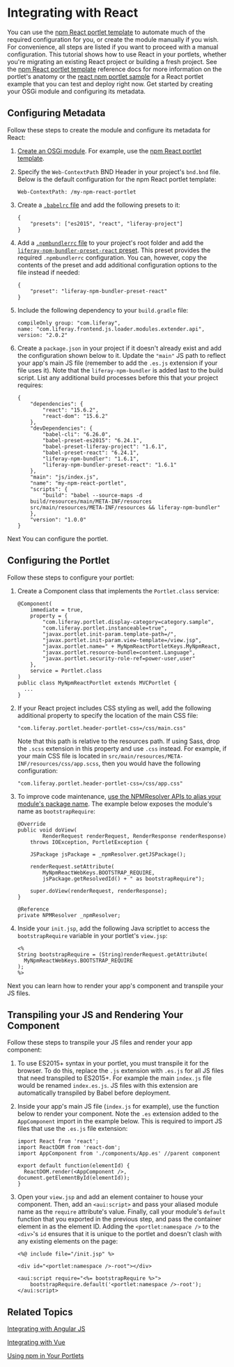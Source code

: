 # Integrating with React [](id=integrating-with-react)

You can use the 
[npm React portlet template](/develop/reference/-/knowledge_base/7-1/npm-react-portlet-template) 
to automate much of the required configuration for you, or create the module 
manually if you wish. For convenience, all steps are listed if you want to 
proceed with a manual configuration. This tutorial shows how to use React in 
your portlets, whether you're migrating an existing React project or building a 
fresh project. See the 
[npm React portlet template](/develop/reference/-/knowledge_base/7-1/npm-react-portlet-template) 
reference docs for more information on the portlet's anatomy or the 
[react npm portlet sample](/develop/reference/-/knowledge_base/7-1/react-npm-portlet) 
for a React portlet example that you can test and deploy right now. Get started 
by creating your OSGi module and configuring its metadata. 

## Configuring Metadata [](id=configuring-metadata)

Follow these steps to create the module and configure its metadata for React:

1.  [Create an OSGi module](/develop/tutorials/-/knowledge_base/7-1/starting-module-development#creating-a-module). 
    For example, use the 
    [npm React portlet template](/develop/reference/-/knowledge_base/7-1/npm-react-portlet-template). 

2.  Specify the `Web-ContextPath` BND Header in your project's `bnd.bnd` file. 
    Below is the default configuration for the npm React portlet template:

        Web-ContextPath: /my-npm-react-portlet

3.  Create a 
    [`.babelrc` file](/develop/reference/-/knowledge_base/7-1/configuring-liferay-npm-bundler) 
    and add the following presets to it:

        {
        	"presets": ["es2015", "react", "liferay-project"]
        }

4.  Add a 
    [`.npmbundlerrc` file](/develop/reference/-/knowledge_base/7-1/configuring-liferay-npm-bundler) 
    to your project's root folder and add the 
    [`liferay-npm-bundler-preset-react` preset](https://www.npmjs.com/package/liferay-npm-bundler-preset-react). 
    This preset provides the required `.npmbundlerrc` configuration. You can, 
    however, copy the contents of the preset and add additional configuration 
    options to the file instead if needed:

        {
            "preset": "liferay-npm-bundler-preset-react"
        }

5.  Include the following dependency to your `build.gradle` file:

        compileOnly group: "com.liferay", 
        name: "com.liferay.frontend.js.loader.modules.extender.api", 
        version: "2.0.2"

6.  Create a `package.json` in your project if it doesn't already exist and add 
    the configuration shown below to it. Update the `"main"` JS path to reflect 
    your app's main JS file (remember to add the `.es.js` extension if your file 
    uses it). Note that the `liferay-npm-bundler` is added last to the build 
    script. List any additional build processes before this that your project 
    requires:
    
        {
        	"dependencies": {
        		"react": "15.6.2",
        		"react-dom": "15.6.2"
        	},
        	"devDependencies": {
        		"babel-cli": "6.26.0",
        		"babel-preset-es2015": "6.24.1",
        		"babel-preset-liferay-project": "1.6.1",
        		"babel-preset-react": "6.24.1",
        		"liferay-npm-bundler": "1.6.1",
        		"liferay-npm-bundler-preset-react": "1.6.1"
        	},
        	"main": "js/index.js",
        	"name": "my-npm-react-portlet",
        	"scripts": {
        		"build": "babel --source-maps -d 
            build/resources/main/META-INF/resources 
            src/main/resources/META-INF/resources && liferay-npm-bundler"
        	},
        	"version": "1.0.0"
        }    

Next You can configure the portlet.

## Configuring the Portlet [](id=configuring-the-portlet)
 
Follow these steps to configure your portlet:

1.  Create a Component class that implements the `Portlet.class` service:

        @Component(
        	immediate = true,
        	property = {
        		"com.liferay.portlet.display-category=category.sample",
        		"com.liferay.portlet.instanceable=true",
        		"javax.portlet.init-param.template-path=/",
        		"javax.portlet.init-param.view-template=/view.jsp",
        		"javax.portlet.name=" + MyNpmReactPortletKeys.MyNpmReact,
        		"javax.portlet.resource-bundle=content.Language",
        		"javax.portlet.security-role-ref=power-user,user"
        	},
        	service = Portlet.class
        )
        public class MyNpmReactPortlet extends MVCPortlet {
          ...
        }
        
2.  If your React project includes CSS styling as well, add the following 
    additional property to specify the location of the main CSS file:
    
        "com.liferay.portlet.header-portlet-css=/css/main.css"

    Note that this path is relative to the resources path. If using Sass, drop 
    the `.scss` extension in this property and use `.css` instead. For example, 
    if your main CSS file is located in 
    `src/main/resources/META-INF/resources/css/app.scss`, then you would have 
    the following configuration:
    
        "com.liferay.portlet.header-portlet-css=/css/app.css"

3.  To improve code maintenance, 
    [use the NPMResolver APIs to alias your module's package name](/develop/tutorials/-/knowledge_base/7-1/referencing-an-npm-modules-package). 
    The example below exposes the module's name as `bootstrapRequire`:

        @Override
        public void doView(
        		RenderRequest renderRequest, RenderResponse renderResponse)
        	throws IOException, PortletException {

        	JSPackage jsPackage = _npmResolver.getJSPackage();

        	renderRequest.setAttribute(
        		MyNpmReactWebKeys.BOOTSTRAP_REQUIRE,
        		jsPackage.getResolvedId() + " as bootstrapRequire");

        	super.doView(renderRequest, renderResponse);
        }

        @Reference
        private NPMResolver _npmResolver;

4.  Inside your `init.jsp`, add the following Java scriptlet to access the 
    `bootstrapRequire` variable in your portlet's `view.jsp`:

        <%
        String bootstrapRequire = (String)renderRequest.getAttribute(
          MyNpmReactWebKeys.BOOTSTRAP_REQUIRE
        );
        %>

Next you can learn how to render your app's component and transpile your JS 
files. 

## Transpiling your JS and Rendering Your Component [](id=transpiling-your-js-and-rendering-your-component)

Follow these steps to transpile your JS files and render your app component:

1.  To use ES2015+ syntax in your portlet, you must transpile it for the 
    browser. To do this, replace the `.js` extension with `.es.js` for all JS 
    files that need transpiled to ES2015+. For example the main `index.js` file 
    would be renamed `index.es.js`. JS files with this extension are 
    automatically transpiled by Babel before deployment. 
   
2.  Inside your app's main JS file (`index.js` for example), use the function 
    below to render your component. Note the `.es` extension added to the 
    `AppComponent` import in the example below. This is required to import JS 
    files that use the `.es.js` file extension:

        import React from 'react';
        import ReactDOM from 'react-dom';
        import AppComponent from './components/App.es' //parent component

        export default function(elementId) {
          ReactDOM.render(<AppComponent />, document.getElementById(elementId));
        }  

3.  Open your `view.jsp` and add an element container to house your component. 
    Then, add an `<aui:script>` and pass your aliased module name as the 
    `require` attribute's value. Finally, call your module's `default` function 
    that you exported in the previous step, and pass the container element in as 
    the element ID. Adding the `<portlet:namespace />` to the `<div>`'s `id` 
    ensures that it is unique to the portlet and doesn't clash with any existing 
    elements on the page:

        <%@ include file="/init.jsp" %>

        <div id="<portlet:namespace />-root"></div>

        <aui:script require="<%= bootstrapRequire %>">
        	bootstrapRequire.default('<portlet:namespace />-root');
        </aui:script>

## Related Topics [](id=related-topics)

[Integrating with Angular JS](/develop/tutorials/-/knowledge_base/7-1/integrating-with-angular-js)

[Integrating with Vue](/develop/tutorials/-/knowledge_base/7-1/integrating-with-vue)

[Using npm in Your Portlets](/develop/tutorials/-/knowledge_base/7-1/using-npm-in-your-portlets)